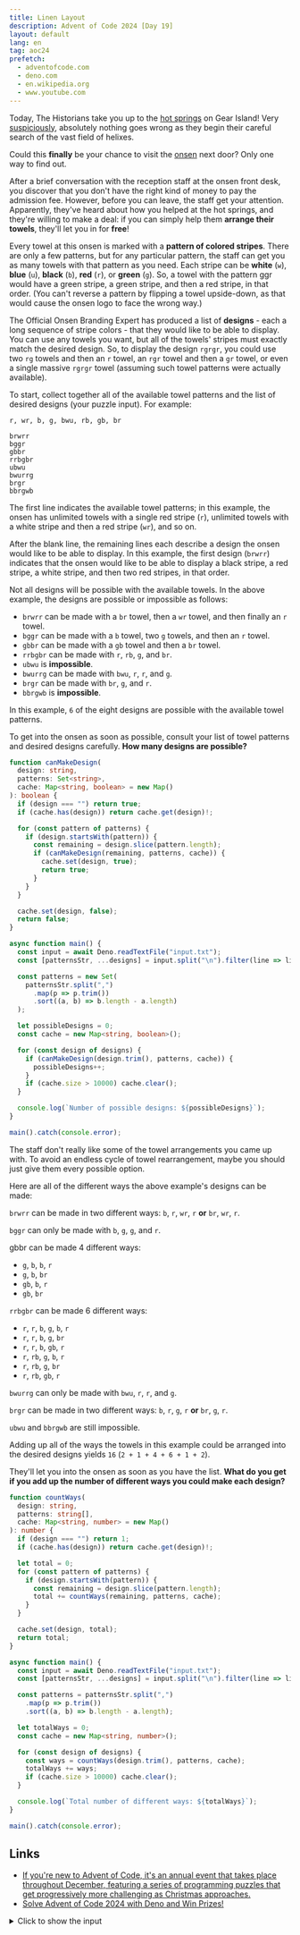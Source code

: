 ```yaml
---
title: Linen Layout
description: Advent of Code 2024 [Day 19]
layout: default
lang: en
tag: aoc24
prefetch:
  - adventofcode.com
  - deno.com
  - en.wikipedia.org
  - www.youtube.com
---
```


Today, The Historians take you up to the [hot springs](https://adventofcode.com/2023/day/12) on Gear Island! Very [suspiciously](https://www.youtube.com/watch?v=ekL881PJMjI), absolutely nothing goes wrong as they begin their careful search of the vast field of helixes.

Could this **finally** be your chance to visit the [onsen](https://en.wikipedia.org/wiki/Onsen) next door? Only one way to find out.

After a brief conversation with the reception staff at the onsen front desk, you discover that you don't have the right kind of money to pay the admission fee. However, before you can leave, the staff get your attention. Apparently, they've heard about how you helped at the hot springs, and they're willing to make a deal: if you can simply help them **arrange their towels**, they'll let you in for **free**!

Every towel at this onsen is marked with a **pattern of colored stripes**. There are only a few patterns, but for any particular pattern, the staff can get you as many towels with that pattern as you need. Each stripe can be **white** (`w`), **blue** (`u`), **black** (`b`), **red** (`r`), or **green** (`g`). So, a towel with the pattern ggr would have a green stripe, a green stripe, and then a red stripe, in that order. (You can't reverse a pattern by flipping a towel upside-down, as that would cause the onsen logo to face the wrong way.)

The Official Onsen Branding Expert has produced a list of **designs** - each a long sequence of stripe colors - that they would like to be able to display. You can use any towels you want, but all of the towels' stripes must exactly match the desired design. So, to display the design `rgrgr`, you could use two `rg` towels and then an `r` towel, an `rgr` towel and then a `gr` towel, or even a single massive `rgrgr` towel (assuming such towel patterns were actually available).

To start, collect together all of the available towel patterns and the list of desired designs (your puzzle input). For example:

```
r, wr, b, g, bwu, rb, gb, br

brwrr
bggr
gbbr
rrbgbr
ubwu
bwurrg
brgr
bbrgwb
```

The first line indicates the available towel patterns; in this example, the onsen has unlimited towels with a single red stripe (`r`), unlimited towels with a white stripe and then a red stripe (`wr`), and so on.

After the blank line, the remaining lines each describe a design the onsen would like to be able to display. In this example, the first design (`brwrr`) indicates that the onsen would like to be able to display a black stripe, a red stripe, a white stripe, and then two red stripes, in that order.

Not all designs will be possible with the available towels. In the above example, the designs are possible or impossible as follows:

- `brwrr` can be made with a `br` towel, then a `wr` towel, and then finally an `r` towel.
- `bggr` can be made with a `b` towel, two `g` towels, and then an `r` towel.
- `gbbr` can be made with a `gb` towel and then a `br` towel.
- `rrbgbr` can be made with `r`, `rb`, `g`, and `br`.
- `ubwu` is **impossible**.
- `bwurrg` can be made with `bwu`, `r`, `r`, and `g`.
- `brgr` can be made with `br`, `g`, and `r`.
- `bbrgwb` is **impossible**.

In this example, `6` of the eight designs are possible with the available towel patterns.

To get into the onsen as soon as possible, consult your list of towel patterns and desired designs carefully. **How many designs are possible?**

```ts
function canMakeDesign(
  design: string,
  patterns: Set<string>,
  cache: Map<string, boolean> = new Map()
): boolean {
  if (design === "") return true;
  if (cache.has(design)) return cache.get(design)!;

  for (const pattern of patterns) {
    if (design.startsWith(pattern)) {
      const remaining = design.slice(pattern.length);
      if (canMakeDesign(remaining, patterns, cache)) {
        cache.set(design, true);
        return true;
      }
    }
  }

  cache.set(design, false);
  return false;
}

async function main() {
  const input = await Deno.readTextFile("input.txt");
  const [patternsStr, ...designs] = input.split("\n").filter(line => line.trim());

  const patterns = new Set(
    patternsStr.split(",")
      .map(p => p.trim())
      .sort((a, b) => b.length - a.length)
  );

  let possibleDesigns = 0;
  const cache = new Map<string, boolean>();

  for (const design of designs) {
    if (canMakeDesign(design.trim(), patterns, cache)) {
      possibleDesigns++;
    }
    if (cache.size > 10000) cache.clear();
  }

  console.log(`Number of possible designs: ${possibleDesigns}`);
}

main().catch(console.error);
```

The staff don't really like some of the towel arrangements you came up with. To avoid an endless cycle of towel rearrangement, maybe you should just give them every possible option.

Here are all of the different ways the above example's designs can be made:

`brwrr` can be made in two different ways: `b`, `r`, `wr`, `r` **or** `br`, `wr`, `r`.

`bggr` can only be made with `b`, `g`, `g`, and `r`.

gbbr can be made 4 different ways:

- `g`, `b`, `b`, `r`
- `g`, `b`, `br`
- `gb`, `b`, `r`
- `gb`, `br`

`rrbgbr` can be made 6 different ways:

- `r`, `r`, `b`, `g`, `b`, `r`
- `r`, `r`, `b`, `g`, `br`
- `r`, `r`, `b`, `gb`, `r`
- `r`, `rb`, `g`, `b`, `r`
- `r`, `rb`, `g`, `br`
- `r`, `rb`, `gb`, `r`

`bwurrg` can only be made with `bwu`, `r`, `r`, and `g`.

`brgr` can be made in two different ways: `b`, `r`, `g`, `r` **or** `br`, `g`, `r`.

`ubwu` and `bbrgwb` are still impossible.

Adding up all of the ways the towels in this example could be arranged into the desired designs yields `16` (`2 + 1 + 4 + 6 + 1 + 2`).

They'll let you into the onsen as soon as you have the list. **What do you get if you add up the number of different ways you could make each design?**

```ts
function countWays(
  design: string,
  patterns: string[],
  cache: Map<string, number> = new Map()
): number {
  if (design === "") return 1;
  if (cache.has(design)) return cache.get(design)!;

  let total = 0;
  for (const pattern of patterns) {
    if (design.startsWith(pattern)) {
      const remaining = design.slice(pattern.length);
      total += countWays(remaining, patterns, cache);
    }
  }

  cache.set(design, total);
  return total;
}

async function main() {
  const input = await Deno.readTextFile("input.txt");
  const [patternsStr, ...designs] = input.split("\n").filter(line => line.trim());

  const patterns = patternsStr.split(",")
    .map(p => p.trim())
    .sort((a, b) => b.length - a.length);

  let totalWays = 0;
  const cache = new Map<string, number>();

  for (const design of designs) {
    const ways = countWays(design.trim(), patterns, cache);
    totalWays += ways;
    if (cache.size > 10000) cache.clear();
  }

  console.log(`Total number of different ways: ${totalWays}`);
}

main().catch(console.error);
```

## Links

- [If you're new to Advent of Code, it's an annual event that takes place throughout December, featuring a series of programming puzzles that get progressively more challenging as Christmas approaches.](https://adventofcode.com/2024/day/19)
- [Solve Advent of Code 2024 with Deno and Win Prizes!](https://deno.com/blog/advent-of-code-2024)

<details>
	<summary>Click to show the input</summary>
	<pre>
bubgb, buburr, rrrbrr, wubgbb, gggbw, wrr, rrbu, wbw, gubr, bruu, bub, rww, gguubguu, wwb, ugbrrw, burur, rgwwb, ugu, bbu, rug, uwwb, ggw, bgb, wbru, uuwrrrg, uuug, gur, urguw, ugru, urbwggg, bru, rgug, guu, g, grwr, rbuwb, bbr, wgbr, gubrw, rwrgb, rbw, buw, gbg, wrw, wrbrwg, gbrg, urgubgb, uwg, wggubgr, rgrub, bwuugrwr, gurgu, bur, wwgwwbu, bbbrgu, wbggru, wbuur, rgubg, rwww, br, wbr, wgrrggb, wwuubgg, gbu, uuu, rwbwb, uwugrgu, bugrgwwu, wgwbb, bgwwggr, wgbb, rubbr, ugbrbgub, urg, uruuwu, ggb, rgwwg, guw, uruur, wbgbr, wrbrbw, rrrggr, rgw, rgbgwbu, uru, bwgbgr, wwgg, ggbrgwr, rwgurruu, uwbr, rwur, uu, uugr, wg, wbuwuwr, bwbu, bgw, gbr, uugb, bubw, wrg, ugw, rwb, ww, rrggrb, ugww, bbw, wbb, ubbrwr, wrwr, uwbb, uwr, ugrg, ruu, gbw, gwurr, wwu, bbg, wbbw, rgww, wwbb, wuu, wwbwr, uugbwb, bbrw, wguwr, rugr, rgb, ubb, wrgr, grrrw, rrb, burwr, www, uub, wgbbwbb, rw, rbww, uwu, ugb, ugrw, ruuuubb, uwbbw, rgg, wuw, grbbw, gbru, rb, gwrwr, bgg, gwuug, rgu, bugrbb, rrrr, rubwu, bgbbu, wbgubbg, wwwuw, wwrb, uwgbg, rur, rbbu, rbr, rrrbwb, rgggugu, bgwuu, rbwgrbg, gbwwuuru, gg, wgru, grrub, ruurb, urgw, wuurgw, bbbgwww, gwb, gwwb, rbuw, ruuwwg, uuw, brggrw, wubgwu, ubw, ubgb, wbu, bubrrgww, wbg, brw, bggrrr, uwubw, wbbugu, bgu, rrbbww, ru, wbgbw, ggrwrugg, bwbwg, gbb, urwrrb, uuwuggr, gugw, urb, wbwbwrrb, grbwb, wwwgg, gwu, buwg, ug, gruwgub, gbgr, bgbbuwwr, rbb, ubuw, gww, b, wggg, wuwgub, gbbbbu, wgr, gwwbw, wurrb, gurw, rbur, brbrbrb, rgbu, ggbrb, rgggr, wwbrr, rrw, wur, urwwbgu, wubuwu, wwbu, bg, bbru, bgrguuuu, uwbru, bruburb, ugwrb, rbrwbgg, ugwru, ubu, ggwb, buu, burrbw, wr, rrrw, uuru, uurbbbb, wubrgb, gb, wbwwrug, rbu, bwrrww, uuwggrbb, gw, brg, uwrr, rbwb, rub, gggwr, gbbg, gwgb, rubggu, gbgu, wgb, brwurg, rrru, burg, rrbb, ubugub, uuwg, uwgu, grr, guwwww, gwg, grggg, ggwggbgb, wru, uurwwu, gbbbr, bbbb, brgu, buwgrr, grwgwu, buwbw, rru, gubwg, gub, wwr, gubgwg, buub, wrbbuw, urr, wu, bbgb, bw, uubb, ggrwrguw, wbgrrb, rrbuurb, ubwug, ggwww, bgrr, rgrgb, ur, brwuwbg, bubb, grruwwub, wurr, buuwbw, r, bu, brb, bgrurwb, bggrwg, rwu, wrwwbb, wbbugr, gggb, brbb, bwbuw, rwgurb, bgbuurg, buwb, uugu, ubwbggb, rruw, bggg, ubbrbw, grrr, bbruug, wgg, rwubgrgb, uubrruwr, wgbrb, bwb, gubrb, gwuurg, ggbr, wwg, ruww, bb, ggg, rgr, bww, gwburgwr, urw, gbbgb, rwg, bgr, ub, gwwug, bug, rr, rg, wrb, rrg, gggw, wwbbg, uwb, wwrw, bgbwrbg, ggrr, wug, wwuwww, bgrubw, gru, bubbgw, gwuww, gbggbb, gwbu, bgbugrb, wwrbr, ubbgr, brub, ugbwubug, uww, rugrb, rgbuu, w, wrrbw, rbg, rururwb, grbrwbwu, brurwb, ubgwrrr, ruw, bbrrrwu, ruwgw, rbrwu, rrgurg, ururbww, bbb, ugbb, bwu, wugb, uwrurwg, bwg, bggw, gug, bbgubw, uug, uur, grwwu, rrug, brgbbru, ggu, brwbu, grw, rwr, ubwbu, wbbb, wubrwg, gbgg, ugg, bbggub, gwr, ggub, wwgur, bwrw, rwbuw, wb, rbbr, urbb, gbggg, grg, ggwu, uwurgg, wbugug, ugr, rrbwr, gwuur, uwbgr, brrb, ubg, uuugwu, gr, bgbb, wggr, ggr, bwguw, ugubwbu, wgw, grb, wub, wbuww

wwwuwbugbggrwuwgwgbwwwgguggguguwbgguurbbbwgrubrgb
wbbwbrbrwwugbruubgurgwbbwwgugbbbbrbbbrwwwgrrrbgubwubwru
gwwgwbgbgbuugwurgggwrubrruuwgbwgwrgwrbwrugwwrrugrwgu
gbubwbrgugwrurggguruugbrwugrgwggrubgruuwubruuwwguggu
wwgrrgwguwugbgrbbguwguwubwuwwwuggguubuwgrwrrwwwuwbr
bbuwgwgwwwgrrgrbrwrwrbwwwbgrbrgwwwgbrgrubgwuguggwrburu
wuwbgbbrurwwwrbbubuwgwgwubbugrrurguurgguburbuugrw
gggwguwbbuwubgurrgwugwbubwbwguuwwbrwgwrgrbrggugu
gbbgggwgbbgwgguuurbbwggrrbugrggruwgrwgbgrbbruwwwrrwwgrww
grbrwggrurrwwrbuggugurburrrbrrrwwugrugrrugwruwrrgbg
urgbruwwurugbbbwgbruwgrubrrugrbwwruwuwrrubuggrwrgugbgbg
wgrbugrbbgrugrrbubgbubuwbrbuuuwuubrgwrwwrgwwburbrgwrbw
rururrurwwuurrrrgwgbugwubwwbubuuuwwbwbruuwugrbwuwbugw
uwwwwuurbwbguwruwwgggbggubbwwggbrbgrwgubrubguwwu
wgrwbgubgurbwrwwwrurwrbuggggurbrwwbrwubwrwgugurgururwu
gwwrbwwgwurgrwwguggubwwuuggrwbbggbuguwgrubbwbrwub
ubbrwwwbgbuuubggguwwbrggruwbrrwgrbggwuuuuggwu
wwwbrggrrgubwgrrbwwrrurrrugrubgrrgggbrwbrbuuwgrrrruwr
rgwbrbrugugwrbbrrbwrwrrgwggwurugurwwgugbrrbbbww
grwgggbrwurrrgbrwrrrubuwbwuwguuwbuuguuguwwbggwbguwrbb
wbgbgrbburgubbgbwubrwgrgruggwbrrguugurgrgugubgurrwgrugbwbb
rurgrbrrwrrgrgbrrubrgbwbbgwrrrbbgbgwwubgrrrugru
gwbrbguwgrgwwgurrgwggbbgrurguggbwwbbrugrww
wubgrbwuwuugbrubbgbwurbuubbwwuuuwwgrruuuuwb
buubbgggrrbrrrrwgrggbwgwgwubgggbgwbgrgbwgwwwrwrgrgbubgrbw
buuggwugrggbbubrbrubbrgbgbrwrgwwbruguugrwwbrwrggwggbgbuub
ugrbrbrururrruuwrwgwgrwgbrwbrgwwururgrgwurbbgbrubrubww
buwwgubrugubbbwugggwbwbgubuuruubrwgbgrbwwrbwgu
bbbuuuwrwrbgrugwgwggrwgbwgrgburbgbgggbbggur
bggwwwubbrbrrubggrbgbwruwgggwrwuuguwwrwwrrrurgguuruu
gguwwbbrwrwgbruggrwrbbuwruwuuugurrbgbrruwburwgbrwg
gwurruwbbggwbrgbubwwwrwgrbrbwubugbbruuwwgr
gwrrgrwbgbugbgrruwuuuugwbbuwgggwbgbuwgurgrwwuwg
rrgwwgguubguurwbrbwrwggbbrbgrrbwgwwbbgwgu
bwrwugrwwguwrwugrbuwrbgwbubggbgrbubgwwgu
wrrrurruurbbuwugrwwrwggbgwubwwuurrbbuuuuuwwrwgu
rbguuwwbgbbwgrurwwwwuwrbgurwgbwgrbbubugrbguru
gwuwwruugwggwgbbuwrgbgbwwrbwrwwwubuwggwggwwgu
ubrrbggrbwburbuubwrrurrggrwuwuwrubbggrubgwwburgbb
rruwrurbwgurwbbgruruuubrrrrgbrrbgwurgwbrrgwwur
bwwgrwwwbgbbrbbuugrwbrggugrrruggwwwwwgbrbrwwrru
rrgwgwwwrgurwuwrwburwbrwurrgwrggbgrrrwbwwrurwburgwu
bugbrbrrwbwbgbwugggrurubbwrwgwgbguugrwuwbguwruwrrruubwurbw
rurrwggubbrbrubgrgrrgrrwrruuggwwuurwuurwrbrgguuwbgw
uruwbgrwrurbwbgrubgubbruwguugwrbbgggbbbbwgu
wwubugrgwwugrwwbwruuubrgggwguwwgrwubwgrugwubrwwurruuubbw
uubgbrgubrwwbubbuguwwurrbgurbbgwbuwuwubuubwubwugw
gugbwbwgggwbbbuurrgwurugwrrgubrrubbbguurgrbgbuwgrwrbbbugwgu
rurbrwbruurrgrwbuwuguwurwubgrgbbgugubbuburgguwugugbug
gbgwrwgrbuugrgruuwrrrrbguggubgbrbwwrugbbrwuggrwwguug
rbrbrgugbwwgggurrrwrbwwwggguguubwuugrwwgubbbuwbbgbbrbuwu
rwwgrubuugwrwbgbuwuwububwrrrrrbgubbrrwggrwggu
bbugwuurgbubgwwrgbugwbgugrburrwrbgwurgrgwgu
grwgbbwugwbrwwgrwwrwwwbbggrbuugwuuurwwurgbbuwrrw
bgwrbrbrwrwugrrububwbuubwwrbrbgggrrubgwbggu
gwwuuwbgugwugguwrrgrrwwwbrwbwbrrbuwwrbugbubwurb
ubrggrrwbguuwrburwbgbrggwrbbrbwuubbbwgurggwwbgrrggrwgbrg
uwrwwwbuugbwugrgbrggbgbwruwguurwbbwbbwbbrubrwbwgwuwg
urggubbgrrbgwrrurwgurgrubuubwburgggrgbgwrbbrgbgwrrubr
uugrrrbwbruwugbbruuubrwggurwwgrgrrrbuguwwwbwwubwburuugg
buwgbbbrugrbgbuwrbbrgugbwuuwruwgurbggbbwgwgwwgbwuuwgr
uuurgwgrguuuubwubbrbbubgggbrgugwururwuuurbwwwububgru
rgugrbwuwguwgugbwgrwuubrwubbrwubwbwubugwbgubguruwuwuuuu
buwgwgbbbrubuugbwurwuububwgbuwgrugbrrwrbuwrg
uwurwrwuubbwrgwuwbruruwuwwgbgbuuurrwgwbwbgwgu
gwrbubruwwbwbwwgwbuwwggwwwbbrrgbwuwrgubbbgrrrbgur
urggwbrggguwrrguurggwrrurrugrgububgwwgwrwbuuuwwgwgrb
uugubwwrwgrgwbwrurgurrubuwgrbgrguurwbrwggugggwbrwurwrwrbwg
wbwwurwgrbbwgubwuubwugugbbgbugwugbgbwgwugrwbgr
rurwrwrwbwgrwbrugwbbugbbwwguwgbwwrwggbwubbbwggwwgbuurr
ubwgwgwwuuwggrbbrgbrbrgwwbgbrwugguwuwgwrrguuu
wwwrrwburwggbwbgrruurbrugburwbrbgurrwgggbw
bwubgwgubbwwgwwuwwugrrwgrbubbggwwburbuuurg
rrurrgrbbbbrurbuuwwrbbrwuwwurrgwbgrwwgbuwrwgu
wbbrwgugburrugbgugrrbwugwbbrwgrbguwrgrgwwrggr
rbwubrburgwrrrbgguurbrugbgrbruguwrwubwwbwwgu
wgubbwuburwuwrurgrguurwwrwrwwgrbwrrrrbbugr
wggubbubwbrrrwwuubgwwuwrgrgwuwbwbbwuguguuwurbbwugwb
rubuwuwwugrbwgrggrwguwgbwgbrrwwrgurrwrwguuuwuggwrbgrubgwrg
urwruguwgbrggrbbbwgbrgwggwbguburggrwbgrbwwrbgrbwggguwgu
rwbgbubrugubwwrwwgwwurwwgrurrbwbbwgbbugrurw
ggrwbuuwbrurbgrrwbububruwurrruwwwbugbrgwbrwgbgbbgrgub
gurububrrbwbwruwrbbguwuuurugwwrgrbrgguwbwrbggugwwuwwbwru
rrbrwrubwgwuurugguwubrgrrwbgwugburrurgwrgbuurubug
bbrwgwggrbwgrrwrrwggububwurrrggrubggrgurbbuwrwrgrgubwgrgu
ubwbuwgrwrrguwbwuubbubgwwuuwgguuggbuwrrubrrrw
bubuwugurwrwuurbbgrggrurwwbrugrbwrgrbwgggruwgrbb
gbwgrbrwggbwgwrgrwwubrugubwugwbrrwbrurrbbbwuuubgur
bwrbgbrguuwruuwurwwbuwwggrbbrgrwuwuruwrurgguubwggr
rwbubgubwuguwbbrugggrrubbuwgrguurwgrggbrggrrgrbbbbrwgubbu
rwwwgrgubbrruugwurwbgbubbbgurbwwwrurruwwrrrw
rugrbwbbruuggubwwbwbrurrwgbwwggbbrgubgubrwbrurwbwg
gbuwrbrwbwgggrbbgbwrubwbggrugubbubbgggubrbb
bbwrwbwbrurrrrrgbgwwgwbgrrruwgbbuwuugubgugguurrb
bggbuurbgwwgubrwgbgrgrrwbgbgurwrguwrwwbbwgwr
grbrgwububguggbbuwbgbrubuwwrwwwgwbbrurbrrgwgu
bwgwwgrurbbggrgwuwwwgrbbrgburgrguuuwgwuwwubbggwwuggguurwr
ubwrwgbuuwrwuurgrbbubuggrbrggwwuwurrbwrwwgrbwgu
gguwubrwwwrgrwrguwrrggubwuwwuubwbgguubbbwuurwub
grrugubwgrbbuuubuububgbwugurbwrrubgbubrbrrbbguurgbu
gwgrrrruwgwwwwwrrgurggubwuububggrrgggbugwg
rbrbguwuggwwgrgrgrwuubrbbbbugbwguuggbrggguururuu
wburrubgrrrrrwwrrwgurugwwurwwrrwugggwgrggwwubbuwugu
rrwgwwgubbrgruubuggwwuburuwuwubbbrugbrubggrr
bgbbbrrwrrgbuwbgrwubrgwwwbrugrrrwbwwrbrgrrrurubuggr
brwugwrbubuuuggggrwwwwrbwgwrggbburuwbugrwrgbrubrggrwb
wburuwwbgubggbbbrbugwbubrwwrwwwbbgguwwuurgrwuwwgu
rbubugrgwwugwgrurggwugbrurgwuwwubugwwwgbguuwrwgu
rbgbwgwbuubbbwbbuwuuwuwuwuwrbrgwuuggwrruwrbgbrgguwuurbbwr
buuwurwggwrgwwbwbugubgbrwubrrubbwbuwgrwbwbg
brwuwwrwrgbrgruuuubwwbwbwrgrrwrugwwguwwrwgwwgrgwrrrgrwwgu
rbgrwbggbwwruugrbgbububgbwbbuwbugugwrrwbgwbwguwgrrwr
uuurwurrbuwrububbrgruwrbwbwbwrrbrrbrguggburwgu
wuwwuuburrgrbbbwuguwuwgwbbbgwrurubwrruggwbwbrugbrgubgwgwgu
brbbwuguwgggrgwwrrububrbbwuburbgbbugwwwrbuwbuggu
wugwuwwrruwbgwrbwruwrrgrbggbgrbwgggurggbrubruwugwuubur
rwrwwurbguwbbbwburuuruwrgbbguwbgwgggwggbwwgrbg
uggrggwugubuuwbwwwrbgrbrbrgbbrruggbuuuwrbrwwbuggwgrw
rubwwrbwggbubuwwrrgwurruwggbbubggbgrgwwrwrwgbgggbwbbu
bgwrguwwwrrwrgurrrrbbwggguwugbbbubbguwrrurbbrrrrb
bwuuwgrbbugbwgwuwgbgguwuububgbrbubrwgrubgbbwb
ubbruwrwguurwwwgwgugwgguubrurruwrubbgrurwwugbbrrgbwwrbw
wgwwgrggrbwgruwuwgwgbubwgguwbbggrgbgrgruwgwu
gbrruwwwwbgurubrwgwggbrrwrrwrbbrwwgburwwrrb
ubugrrruwgwuwubgbuurgguwwwgubrbbrruurrrbuwwg
wwwgrbrgbguwbwurwurgrwuurwrrggrggrbwuugrwrurbruuwwwggrrgg
wgrrgggbbuubrubrrgwrurwrwbggbuwwbgbrwbwgbbruwbugur
uwugwrrrwruubruwguuugwugwugurrbgurguuwwgbwrwguwggwbgwrw
grgbugubwwgwggbrwwwwuggwwbrgbrururggurwubr
ggrggburuuuwruburbwrgggurguggbbbbwguubgugwrwggrggwugwbrw
rrrrruwgwwrruwgrgwuuuwuwrwbrbbrgrgggwgrurrruurugbrbgub
uguguggwgwrbbbgrwuuwuubgbgrbwuggbbgguwwrwwguruwbbug
gbwgbwbrugugwgbwrubururrrggrgburugwrwwwguuggug
gbrrrgrgrgwrwbgrwrbrwwwgrgwgwuwbwrbrguruburbwru
bwuuururrwgwbwwwruwrurbbgbwgubwwurubgwbubbbwbb
wgrbgubuwbrwugrggbwbruuubgburbbwbrggwrggbbgbuwwurugbbgwbbu
bgrbgwwbbuwrgrubugbbbrbugrwuwuuugwugbrruwuurbbgg
rgrwgbgrguuwbbuwwbrguwrwgrbwgbrbbbwruwgrguwrgwrwrwuuruur
bbwruuwuuwrrbbubgburbwrwwrgwuugbwgbrurrbuguuugwbrubgbwbb
gburbbrggburubugwgbgbgbrwgbrgbggwbugugbrwbwbwrwwgu
wrwgwrrrrrubgwuburgbubrrgwwuuwrrrwbbwrwbrwwgurbwuurguubb
rubwwbugwrwgrwrggwrbrwbbubwgwbbwgbgbrbrrrbubbgguuwggw
ugugbbbbwbuubgwgwgwurwwrwubgrgbubwrrbugrbgrubwgu
ggwggbuwbgrgbgrrrbrggrwruggbwbwrrwrurwrrgg
rrwurgrbrwrrrburwuwuwrrwggwbrwggrwbgggrurggwwrrbguru
wuwurbrbwwbrggbubwuggbbrrbwwbgwbgbbrrbgurwu
bbgwwbgrgurgwwbgggrrgwgwwrbugwgbrguwgrgrurgwurguwbur
wrbuwgubugwgubrggubrgggbbubbggrwggbrgrurgubburwgu
grgwubgrgwbrgurrbgbbbgbrbubwbuwgwubwwwrgrrgrur
bwruwgubgwwgwuubgugugrugbubrgbrguuggbrbbbwwrggwrbbwwb
bgrgbwrurbwwgbwwwgbgwrrrbgwrgbwburubwugwrwgu
ugbrruwgwggrbrrrbuwgwurguggrgurrugggbwburgwrrgr
bwwrgurrbubbguwgrwgwuwrbbwugrrwgbwubgbgrbguwwrburr
wgrbbbubggbuggrgubrbbwbugwgwrwrgrguuwbbrwbrrgrurubwwuw
rwrwrggugruwgrruwbrruurbgguruwwubguggbbbwugrgugbwrgbuuwr
rurwruuwubwrrrbuurwgrubbuwgugwwwggwwrbbbrwruruggbwgrggwugwgu
wuuwrrggrgwwwwgrgrguuuwubgwwwwgrguggwwrubuggggguububuggbu
gbrwgggrburrrbuubbwgwbwuwgrbwbggwgugbwwubuuubrwwgrgbbgwgu
wwgurguggguruuwwuuugurggrugruwrbugwwubwbbrggruwrwuurrgrb
rrbwrwgwbugubgurrrwugbgrbbwgbgrgbbwbgbbruugugubw
rwgugbbbrbrrgubwrrruwubuwbugubwugrubwbgubrbbbwurbrgrw
gbwrggwwbuurgburuurrgwbgwwrubgubwbrwrbguuurbggggrguwbb
rwbbwgwwubugwwbwrubbbrgbrwrbuugrrrubgruwbugrbrrbgwgu
brgwwwuwbubrrbwgrggbrugubuguubbuubbwugbbbrburugwgrw
ugbwurrrburrbrurgrbbgbrrggbbruwwrgbgugburrbuuubbbwgbbrug
ggrguuggurgrrrbrurguggugbwbwwuwrbrbgbwrbubuggg
bggruuruurrwgrwwrrggurguugrwgurgburrwwwrgugg
wwrruugrgbbgrbugbwrbbrrgubwbbuwwgrrgggrggugruubrbubgrg
ggbuuubwgrrubgwgbrrruwrbrrgrwubgguuwbrbggbrwgu
gggbuuruubrrbrwwbwgbuuuwggwrubguggbwbgruuugwgruubbbbgubu
guugwwurwruburruwuugrgruwgwugguggubgurruwggrrgwgbuwrrrub
uurwrbrugrbwugbgggugrrwguuuguguurggrrbbwgu
uburbrgwbgubggwbrrrwruwbgbbuwwrwggbwgrubwrbwgwuuwwgu
ugugrgwgrwrbuwbbbrrwguwwrbwgrwrugugwuubrwwrbwrrugwwbub
rbgbwrwurrruwbuuwrugbbwuwububrrrgbrgwbwrgwruwbuwrg
wbrruwrbubrwbwgrugbrbggwgbwubwruwrgurubrbrrrwrrgbrrr
urwguwrwbrbbggubgbbbuwwrgrbrwgrbguruwgbuwbgbugwbwurrrgw
ggwrgrgbuurbbuwwgurrrwbrwubugwrurbgwuwububburgbggbwwbwwbbwgu
urrbrwuuwurgrgbrgbruwrrwrbbruwwbbbrwwugwbrbwbwbrgugrbbwg
wrwwwuugwbwubugbugrwgubgrrgwguwgwguuuwbbbrrbu
gbgwwgugrwrwrbbbbgbgbburugurggugugwgbrbwwggrrgwrbwbggbgwb
wgburbuuwrbgruugwwwuuuugugbgrgwrbbwuwuggwuuguwubwrwrg
guwubrbbbuwrurbgwrwgwwwbgwwgwwruwuuguuwwbbgrrb
brwrwgurbuubuwrgbrbuurwbwwbgrbruwrrrrgwuwggbrwurr
uwwuuwrbggrrbbrgwrbbbgggbrrwgbgbgwbwbgubwbrggbbrw
rgbguugwwggrbrgwbbburbubwgruubwwubwbrwgrwwuuwrbu
gbgbubgugguruwbwrwbrrbwgbbugggbbwrruwbgurrguwwubwgrbwwggur
rrubgwwrugrrbwbuurbrwgbbrrbbbrrggurwuuuwrggb
rwrwwugbgugrgrggurbugwugbwgburrrgrgbbwwgwuuruggbgwwrbuurbwgu
ubwrgwubuwwbuuggbwwuurubburbuwrrbwgwwgrggrwwrr
uwgbrgburuwrwrgbgrrbuwgrbuguuwggrbbrugwgrbgggbubgbggwbwgu
uuwbbbwuruwguwrbrgguwuurbwgrgrwrbwurwuburgrrgb
wurruuubrruwrubwbwwuurubwwgrwurgwrurwrbwgu
rgggubgrwgwgubwwwuwuwurrruruwbwgrrugguwgwrguwwr
uubbruwuwubbbbrbgwwggwburgwrbubgugwgwbwbbuuuruuwgurb
rwgbuwugrwwurbuggwugruurugbguubwugbrrwbbwgbgrwrbggwbbgrbwgu
wrubwruuwgrguuubgbbugrrbgwrrrruuggwrwgwgrrww
bguggrrwwburrrwuburbgurggbbwgrwwruugbwbuwwrbwrbbbgbwgb
urwgbwbuggrwgbgguwgubugrgwbbwwgwwgrrrguwrr
ugwrrrwrwugrugbbgruwguurbggurbrbubguuubbwrbb
ubuggwrbgwggggrwwwrugbrwbrbrwrwwrrrwgburbbugbggrwwbrgrru
grbgugurggurwuggugwwrwubbgrurburbwbwuugrwrwggrruugbuwwgu
rbgurwrguwbgwbgbbrggwwrugbwugrbwugggbubburbr
ububbuggggwwgwubrwuugbgggrwgbguwurgburgwwrguwuwugb
rgrwrruuruuggrwrrrgbwbububbruuwbrgrgggwugbwrbrur
rbuwuwwrggwgwggbgbuurwbgwgbbrggguwrurwwgggwwwugbuwgwwugug
rbbbuuwbugbruugggwugrgruwbbuwubwgrbgrwrbgwwwbgrwwu
uwwwgruurbbrwbggrrbrugrwrubgwuburuubgurubub
bbgugbgruuubwrbrrwrwgbrwuwurgurggwrbgwwbgruubruw
bgwrgwwrwbubrrbrbrbwbbbruwuwwbuwwuruggbgbrbrgr
ugrgwbbrgubbbbrubrggubbwuugggugbuwbgbwguuugggrwbwbubwbuw
wrgwuwubwrgrgurrwrwbrgurbbbbwbgbubuubuugubgrbbwbggugrrwgu
uwbgrubgbggbbbgbbbwgguubguuwgrrrgwgguuubru
gwwrbuurrugwwbbgugburrggrgbggrwuwgrgububrrbgwbrugwuggrug
bbgrwbrguubggwgbrugwwubwburbbbrgrbgrruguwrrbwurur
bgwbbgrrubwbgwgbwbbggwbwuuwrurwuburgububugbuwrwbgr
uwuuurbrbbrurggwgbguuuwuwbbbuwrrgurwgbwruwwrg
wgwuwugubbubgrgubwubwwurwurbrurrrwwgwrgrbwwruuubbug
gwbwbwrrbrgrgbggubbggugrbrwbwgugbubggrbrgrwwu
wrbuurrbbuwgrbugwrrrgguwwbguwgugrrgbrgwwuuwrbwgu
gwbbwurwrgbbgwwguggbggruwgurubgrrwbrwwwwrwbwbrwuwrwguu
wugburugrgugurrrbgwwwgubuuggubbgbgrgbwbuurbrugggwur
bbwwwrrwrgrwwgggbggrrubbgggrwbrrrwwwwrbrwwr
burbgggrbwrbgbrwrwbubgwrgbwgwwbrrugrruwrgbbggrwgwgu
rbuwgggrggbrwbrgwwwgwgbbggwggbgbubrbugburwwrgwgu
wgbrbbuugguuwuwgurrggwburrugwwugugwuuuurrbwwrrrbrwg
grbbgbbuwwruwggwbbgubwuuuruugbbrwgbrrbbbwrurubwgbrbbburu
wrwgrurgbwwgrwwrwurugbrbgubgwbwbggurrurubuwuguubwbrwgu
brrurgwrbwuwbbrbgggbwwwbuuwbwrrbrwbguwuwbrugbrrggwgu
uwuuubuguuuurbuuugwbwurrrubuwguubrruwrrgugwrrwgwbrgbub
wbrwrrrrbggbubrrgwwrguguurrrwbwuugwwggrwgwgu
rgrrwugwgrgugubugrrrwburgrurguwbgrwrwgbbwwgu
wgrwbrugbwwbbubwwrgwugubrurguuwggruuuggbbgggbur
rwbwbwgruuubwbgwurrruguugurgguuuururgrurgg
gurruuwbbrrgbuuwbwwgwwwggrurwbgbwurrwwuwbugbggbrg
bbugwbuwbuwbbbwgruwggbwgggurrurwuuwgguuwbgwwuguwurruggww
brbwrbwubbuwgbwwgbbruurgwrwguguwubuwrbrguwguuguugbbwwub
rugwwuwrrbwbrrgbuuurwwgwruuubrbwbggwurwuubbuuuuguu
uggwurwbwggwwubgwbwuuburgwrubwgwubwrbwgu
bgggbwrgbugrbrbgbwbwbbwguubruugwbguuurgubuwbbrubwwgu
ubgggrbbubruurbgurubrgguwruurrbrgbgbbwgwgbgrwgg
rrbbgwbgggugbuwgrwwwuugruwwgwbwrwgwuwbbgbubuwbbwrb
uwggbrrgbrwbbbwrrwbwuugrwrrwrbwgurggburbwgu
grbbwrggrbgbwwrwugbwubuguugbburuguubbwuuwbg
brugwrwuggrwwrwbwrbbbguurbgwgwguwwuurrrugwrrgurwgu
wurruruwrguuwbrubbuwgwurrggrrwwuuuggwgbrrugb
rrbrrurguggrwruggrrwrwwrbbwwwuruwbbgrrgwgu
guugggbgwwurwwgbwbgwgggbbgrguggbuuwbwurrgbwbgrgrr
gurwurbgrrgrbguwwbwbuwrwrrurbwgrubbwgwwwrurwbrrwrr
rgrwrrggbrgwwwuwbrruggubgrguuuuburgugrurbrgwrbwurbuguww
buugwrwrrgurgrgbuwurwwbwrwrbrrrgwwbruwgwwgggrgrrruurubuu
ubgbugrrwwbwrurwuwugwurggbwbbuwrggbwrbrurrbb
bwwbwuwbwubgrbwuwwuwrbbwbubwruwwbrgwuuurwugbruwuggwbub
rggwbgubwbbbbgwggrgbubbbbuwugrrgugwbrbruwrg
gruuwbgrgrgwggwwwwrrwgbwgrguwrwbguurwrbggwgu
rwgrbbwgbrgbggrubrbwwugrwgubbubbuugbbrggrrwrurburbr
buggugrwwrwwuuubguruwbubgrwwwbubggrgbbrrwr
burbrrubrrwgurguwuuurbrrrrugrbrbwbbwbguuwubgwru
ggrubgugurgbbbbubgbugruurbwrgbuubrbbrbwguugw
rggwubbbbubuubbgwwwgbrwrwggbgrgwgwgrbrwbwuuwguwwwbbrrrb
rrwgguwbgwrrubuuggbbrwgwurubwubbuugwbgbrbbbwwurruwgbubu
rrruuuuwuubwubwrrbguwgbrurwrrgwrrbuwuwwbgwgwwgu
gwuuwrubururgbgruuwwuwwwrrrwubuwwbbuwrgugwrbwgwgrugrrrrw
rwugbruurbbwgugbrugwwbgbwuwwwwbrrbuggurwbwbggbwubbur
bgggbrurwrwgurruugrgwgwbwbwuwurwuwgrbuwbubwbbb
gbbbuwrbgguwgrguububrbubggrbgbrwggbrwuwwgugugbb
wbwbguggrrbuwrggrwugguubbbbrbbuguuurugbrrrrbbggrruubgbbrub
bggbwwurguwguwbugbururrrrbwrwburrrgubbbwwrrubuwg
rbuwrbwubrrrrwwggrwwuburuwrrbgruwwguwuuguggrwrbgbrbugu
bwbrurgugwbbgrwrrbwrrrrwbgwbbwguwubwuuwgrrwr
rwuwwbgwbwbrugbbbgrwbrgbuwuguwrwgrgbgbggbggbbwwuwbbgwgwb
bwrurugbrurgbrguuwbubururuugwuuuwugbuuwwruwuurg
wgbrurwguwrbrbbrbrbggbgbbuugwgwuwrrrrgubggrruuwuuugu
gggrgbuwbbgbgurgwbbgrbwwwwgbbwrgugbgwwwgu
bbrwguwuubguuubbwwrugubgwrbuggbrgbguwurruruwruwwgr
bbbgrgbbrbbgruwrwwrgugwuwbubrwuwrwurbwbgubwwur
gwrbruwbbbbrbwgubwwrruuuuggwrrgwrbbrgrubgubwrbggbwgu
wwwwubgrrurggwrgwbrburwbwwbbbgrggbubugbrbbbuwbwbwbbg
wbwburwgwrwwwgrbuuwwrgrbuuuwwurwruuwgrwbwgruwrruruw
gwuurrwgrbwwggwgggwwuwgurbuuugrwgrbrwbwurwwbgwgu
ubgwuggwgrbwubgurggrbrbrgrwurrrbrgwrggbrwugurbwubrwg
brbgbbgguwgbugbrrurwwugurwbbwgwgbwruwwgwbuwwgugbwgrubrbg
uwgbwgwugbrwuwggbrrgbgbrbuwrwubwwgubruwgrbggbuwwbgggrwg
uuwuuuubwburgbwrwguwbwgubuwuwbbugruwwugwuubgrruw
bbgwgwbbruwbbwggrgwgwbwubrugrrgwbgbwguwwbrgrbgwgu
wbbgbwggwruguggbbgruuuuwuuugbbbwwgbwrruwrbgrgwggubrwgb
urrrrwbgwubgubbgrrbwbruugwurwuwggwgrrgrrgugrwwrggbuurgb
rwbrggrwgwugrrbuwbrrurggwgrugbrurrrbbwwrgbwgubrguwrugrgu
urwrrgrwugbuggbbgwurgbugbrbbgrguuuuugurrurbwrbrwgwgu
wbwrwbwubgbbgugrrrwurgurgrwrugugbbrbrbbgrwgwbwgrrbbgbguwg
rwbwuwrurubwuwwgbrwugrwuurrbbubgguwbugwwrgbrrb
buguurggwrubgwurrbugugbgubrgwbggwgrgwggruur
grruwwububurbgubgbwubrurbrbwguuwgwgbbrbguwbguu
brgugwwbgggrgwbbbrugugbwgrbwuwgbbruuwuwgburwbugwwguruuuwb
wburbwruwugurugrrwrbwgbwubuubrbuugrgrwgrgrbrbru
rgwrgwwuruwguuwwbgubwgwruwuguuwggubgubugurru
rwwrrbwbuuuuwwgwuwguubbruuurgbrbrrgwgwgrbuwrwwbbubr
wrbrrgrbgggubrwwrrubbrrrbbrburrgugbwurwrggwruwubgwwug
ubwwwrgwbwburwrgwrwwwuuugwruwwwbwwuwguwgrrurb
gugwbwrgugggbbuggwwwrwuurrrwruwwrbguwrrwwrrrgwgurgrubbuw
wwubrurwwrrbwwwurrwruwwwrwruwwgrrrrbuwbgbggwwgu
gurgguwggggruububggwwbgbgggwuggbrwbrbuguwgwgwurrrugw
rrrguruggugwbwrwgbuwwurugggwwgwguwggwrrwrgwwuguwbrgrwb
bbwguuuwbugbrbuwrururbuwubwguuwrrgwwruugguurbbrwgruuurbwwb
bwrrwbubguuwggwwuwrbwwgugrbrgwrbguuuggubwurggwwg
rggwrbgrrugrbgrbwbrwbruuwbrugurrwgbwggbwrr
bwggbrbrguwurwwubuwuggwgwggrbbggurgbbbwwbgwbwg
bruwbwwuuuwrwrbwwgwbubwwuwbgrgggugbbrbbruubwrggguubwwr
uwugbgrbgburbrrubburbggbbguruwururbbwguwbururbugbugwg
gbwurgrrbbrrrbggwgbugwurbgbrbbwugrwbgwgbubw
uggrrbubburgbrgbuwbrrgggrwgbuubgrwgrruuwrggrrwuuggww
uwgrgurgbggwguuurbuuuruuwruwrwrubburruguubbwwrwgubugbbwg
brwgurruuguguururruurwuwwbgrbbbwgrgrrggbwbbwgu
wguugwurrgugwbwgwbrbgrbgubwwgbwurburubuugbubbbgwrbwgu
wbggrwwbbbgubrguwugrgbwbgbrwugwgbgwwwwuuwugubrbrbrrb
rgrgrwwbgggggwurugrrubbbuggrgbgrwrwwruguwrrurgggwguwwgbwbw
gurgrurrwbuwuwbrugrbwwrgbwruurugwwuwrrgggurrrwwwuurwggug
rwgwubgbuwuggurrugburwwgbwbwrbugrbrgbrgwgrugbgrubwgrwruu
uubrwbwgwrrruurrwbuwbgrbuuuwwwubrrubrwgwbwbuwbgbrwrw
rgwggggwruubuwurgrgbwgubgbwururugwwbbgbruuuwgrruubwbwbwr
gguwbggwwbwwubrgurwgbwurggwwuuubgrbbbrwrbububrbwrbr
ugubguwwuwuburbruubrbubwbrburrrubrruwbuwbuuwwbwggwubwwwrwgu
ururbbgbwwbwrrggwwubrurbwugwbgugugbuwbrgbbggrb
rbburwgrbugwuuuwrrggbbbwbrgbwwuuruurrwgbrrwrbburwbugwgu
gwggbrwbwguwbwuuuuguwgbbggbubwbbgugbwuuuwwbwrbwbbuwu
brbrwguwbruwwgugrurwugrgrgrwrguwugbrggurgrbuw
wubbbwuwuwwubbwbuwbubugggrbbgguubuuwwbrruuuwbbwgu
gwuubwuurwruugbgruuwrgwgrubgbbbrwuuwruubgbbbgrww
wwbbwbrbguburwbuugwrwbubgwgrgugrwwbbgwuwuwrgrgwwbggbubuwbu
gubbwugwgubbrbruuwubggwrbrbwwrguuwwuwugwuuurrrwgrbwrubwgr
grubbburrwbgrbgbwgbruwuwwwgwrwbwrggubbbwgrggbwuurwwgu
bugbbgurwwbggwrwgbgbbgbugrgugrbwrgurggwbrwgu
gwruugubwugrrbbwbgwburgwrbbgrugrrbbuugrwwugbuburggbwgu
wugruwwbwbburrgrgwubruwwbbwrgubwbrrwwgbrbgbbwgurwbrg
guggrbwubbbbgguuwrrrurbbuwgrwugbubbrurguugrgbubwubwgub
guwurburbgwbbrgbwuggwbuguwwggrururwbwwguwgwwwwwwrggbr
bwbbwrrwwubwgbwgggwbgrrbwgbbggrrwwubbwwggugurw
rgrbwuwruwbuwrwgrwwrbbgugbbbburbuguuuuuuwugurwbwgu
uwbguwrbuggwwuwbwgbgugugurguwbrubgrwrrrggguwbgwrgggbgugb
brwuuggbgrwuggbwbggggguwwguuwwrbgrrwggbrwbgbburguuwrrwuru
bgrrgugrbrrwgggbbugurugubgbrrbggbrurubuwguggbwwwwggrrugugu
wgwbubruuwrrrruwwggugburbrurbbggubbwuurrwwuwwruub
gggbwrwrbbubuuwgurwgwbrugwbwbwuurrbwuggbbgbbbbb
bubugbwubugugwrwbuurwwwgwwuugbuuwurrgbugggwuwrrubwgu
uuubbwwwbuggbbwbbugubuggggruwrguuwrruwrwwggb
rubbrwwrbwbgggburrwwwrggggubrwbgguwwrrwrrrwruwggb
gwrrwuwugrubgwwugrwrrbwwubwwrruuwwgbguugwrwugwgbb
ggwbguburwgbbgggbgbgrbwwbgubgugubbrguuwggrwwrgrurubgwrwug
bgwbruwuwuwurwbuwrrwbrwwwwbguggbugbbrbbuurugrugr
wgbbrrgrruugggggggbrrrwwgwuurrbwwbuuugrwrggbrwugrgbwb
rrrugbrurrwbwrgggwuugrurruwgrrwgugrbbbbrwgg
gbbrbwbwrgggubbrrurbggbwrrbuwwuugbwrwurwbwrbgggwruruguurrr
urgwurbrbubbgubrrrbwgbgbgggrruuggwguggubbwrrw
rwgrubbwbugrwrugugurrrbrubwbwurggrubggugrbu
brggrgrbguuguuwwwrrrrwwgwbwbwrguugubbuuuwurrr
buwbwuuuguurrwbbgbgbrgbwwburwrggwurwwrbbgbbbburgbuwgrgbwb
rrwuuruwubrgbubwrggwrguuuugwwrburgwwwwguuuurbggwbgwbw
grgggbruuwgurrbubbwrbwbugbwrbgbbguubuubwggrrgwu
rrwuurgubbuwwuuuwwrwgwrrwbbggugbugrruwbuurbbrrbgrgbruuruwb
brgwgwwguggwwuruguurwgbgrwbbuwbbwbrwwuwbgubruubbugwrguur
bbugugwrrgruwguwwrgwrggwwwwubrguwwbwguuwrbwrb
wguwwwbgbggrrrrwwwgugugrrbwrwurruurbgwuwuwwrgur
ubrbruwwbrwrurbrwgubrbggwuurbgburgurguwwrwbrgugrr
brwrwwgggubbbbbrwwwwbruwrrbbgwwbugbgwrbrgruugrrguruuuu
bbbguwbubrbwwwwgwbgguurgwrggrgguubgwwwrwrbwggrw
rgguwuruwgrwuubwwggrrrgbgbuwwrbrwwrrrgrgwwuwurbburbw
wuwuwwgwwgbwrwbbruwuurrugubwrgrwgbuwrwgubgbwbbw
bwrugbwwwggrwrguwurrbwgugrgurbrubuggugburg
rrruugguwuuwruuuwwubrrgwbgwububbbbbbwuruggu
ugrbwugbwwuuuwwurubwrbrrrgburuwrurrwuburwr
wrgrwwbwbwuwbggrwwbwwbrrrbrbbrwwgwwgggbrguubguwwrg
bbrubbrwruwggurrubrbwbgbwbbbrruwurgggrwwbbwuwuguburbb
ubgbuuburwrwbgbwrwwguwbbrrbwrrwrbggrruubrgbugrwrrrrrb
brbwuwuugwubrwrguwgbuuwgguwgubrbuwgugbbbgbwrrbgr
uuwwrruwwbuwbbbuwwwburugububwgggbbggbrgwuuugrrgr
bbbugguwubbbuubwwwurbwwgrggwgggwruuurbrrwubbbuwwu
gubrubwwwbwwggggurbbguuwwwgwbwwrgrwuwubwrwbggwbbug
rwgubgbrgbbrbruggrwrguwuuruwwgugwuuuugubrruwgbgwgu
bruuubrgugbgrgbwwuuwwgwrgrgguuwgbbgwwbuubgbbrbguburgrww
rwgbgubbwwrwwbbrwuguugrrgbburrubrbgwrrgrrrwgwubbwg
wrggbwrbuurwrgwwgrwugwubbbubrrgrgbubrbruwwgrrrrbbrgwrbw
bbuuurugrwrgubrrubgwgwuwbgwuguwgwwrgwbwgbwbg
wbbugbuuububuuruubwuwbuubugrgwugruurgubgruwburug
bgurrbgrruwwubrgrrwbwuubbwwgburwwrguwgrrwgu
gbbugwrbuwrbrrwurbwwgubuwwwbrwbbrwguggrbwrwgbgwwgbugr
bgrgwbwuugrrwgbbgruwgbwurgbbgurrgwbgurgbbruwuubrrrbuurbbrwgu
rwbwbrrbbruwbwwgggrrruubgwwrrbwrugwwrurrgurggwuwbuugbugb
uuuwuwbrgbuwgggwrrbwbubgbrruurbwububbubbrwrwuu
wbburrrwurbuubbwbugrguwurrgurrbuuwrwuwuburwugugwwwgg
rwgbrbwurggwrgguwrbrrrgbrgbgwuwrwbwwwbbwgbrbguwrurubwgwwur
wggggrbwrrwwwurbbuggubrrgbuburrbwwgrbrgwbgbw
ggbgbbrbbgubuwuuwggrubrwbwrbrwbbrggwgwbbwgbrrbwgu
ubrwgurrruuugubrbwbrwuruwruwrrwrgrwgwguuwub
uwrwwbububwgggwgwgggrrguwwuuurbgbwwbbwgbrwwuw
bwrwwurrwbbrbwbubuuwwgrbbwuurbuwrwgbuurwbgwwuruubwgb
wwggguwbbwwbbwrggwbgwbwugguugggbburbbrruwbbuguggw
bgwwuuguururgurgbrggruwrwbbbrrububuwurrwuwbgwgugubub
uwrbgbwubwrbrgwwuwgrbubggwrbbgwruwgrwubgrbbwgw
wgubruwgbgwrguggwwuwguwrurwgubbugwurwbbgrrwgrwbwgu
rbwuurguwwrgurrwwbrbwururwuwrwwggugwbwrrbggrwuurrgbrubbwgu
  </pre>
</details>

